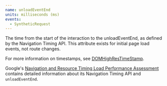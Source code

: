```yaml
---
name: unloadEventEnd
units: milliseconds (ms)
events:
  - SyntheticRequest
---
```


The time from the start of the interaction to the unloadEventEnd, as defined by the Navigation Timing API. This attribute exists for initial page load events, not route changes.

For more information on timestamps, see [DOMHighResTimeStamp](https://developer.mozilla.org/en-US/docs/Web/API/DOMHighResTimeStamp).

Google's [Navigation and Resource Timing Load Performance Assessment](https://developers.google.com/web/fundamentals/performance/navigation-and-resource-timing) contains detailed information about its Navigation Timing API and `unloadEventEnd`.
